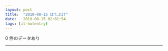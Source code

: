 ```yaml
---
layout: post
title:  "2018-08-15 はてぶIT"
date:   2018-08-15 02:01:54
tags: [it-hotentry]
---
```

0 件のデータあり

<hr>
